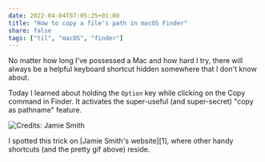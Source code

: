 ```yaml
---
date: 2022-04-04T07:05:25+01:00
title: "How to copy a file's path in macOS Finder"
share: false
tags: ["til", "macOS", "finder"]
---
```

No matter how long I've possessed a Mac and how hard I try, there will always
be a helpful keyboard shortcut hidden somewhere that I don't know about.

Today I learned about holding the `Option` key while clicking on the Copy
command in Finder. It activates the super-useful (and super-secret) "copy as
pathname" feature.

![Credits: Jamie Smith](/images/finder-menu-option.gif)

I spotted this trick on [Jamie Smith's website][1], where other handy shortcuts
(and the pretty gif above) reside.

